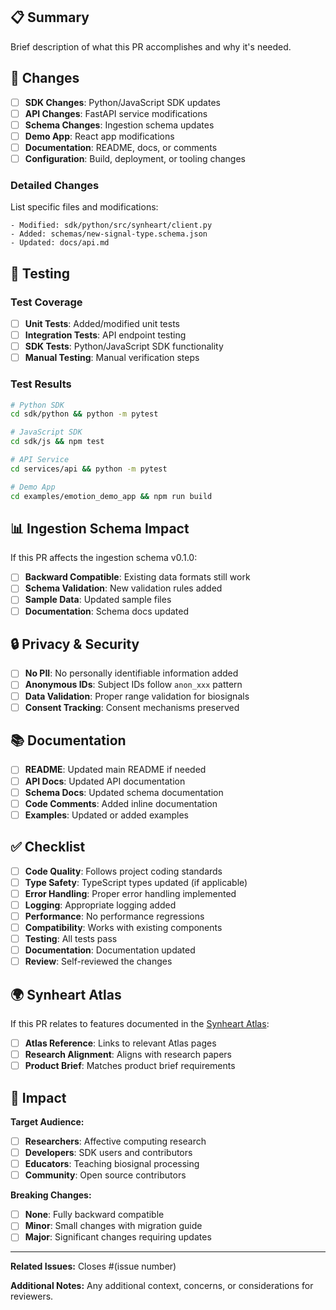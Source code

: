 ## 📋 Summary

Brief description of what this PR accomplishes and why it's needed.

## 🔧 Changes

- [ ] **SDK Changes**: Python/JavaScript SDK updates
- [ ] **API Changes**: FastAPI service modifications
- [ ] **Schema Changes**: Ingestion schema updates
- [ ] **Demo App**: React app modifications
- [ ] **Documentation**: README, docs, or comments
- [ ] **Configuration**: Build, deployment, or tooling changes

### Detailed Changes
List specific files and modifications:

```
- Modified: sdk/python/src/synheart/client.py
- Added: schemas/new-signal-type.schema.json
- Updated: docs/api.md
```

## 🧪 Testing

### Test Coverage
- [ ] **Unit Tests**: Added/modified unit tests
- [ ] **Integration Tests**: API endpoint testing
- [ ] **SDK Tests**: Python/JavaScript SDK functionality
- [ ] **Manual Testing**: Manual verification steps

### Test Results
```bash
# Python SDK
cd sdk/python && python -m pytest

# JavaScript SDK  
cd sdk/js && npm test

# API Service
cd services/api && python -m pytest

# Demo App
cd examples/emotion_demo_app && npm run build
```

## 📊 Ingestion Schema Impact

If this PR affects the ingestion schema v0.1.0:

- [ ] **Backward Compatible**: Existing data formats still work
- [ ] **Schema Validation**: New validation rules added
- [ ] **Sample Data**: Updated sample files
- [ ] **Documentation**: Schema docs updated

## 🔒 Privacy & Security

- [ ] **No PII**: No personally identifiable information added
- [ ] **Anonymous IDs**: Subject IDs follow `anon_xxx` pattern
- [ ] **Data Validation**: Proper range validation for biosignals
- [ ] **Consent Tracking**: Consent mechanisms preserved

## 📚 Documentation

- [ ] **README**: Updated main README if needed
- [ ] **API Docs**: Updated API documentation
- [ ] **Schema Docs**: Updated schema documentation
- [ ] **Code Comments**: Added inline documentation
- [ ] **Examples**: Updated or added examples

## ✅ Checklist

- [ ] **Code Quality**: Follows project coding standards
- [ ] **Type Safety**: TypeScript types updated (if applicable)
- [ ] **Error Handling**: Proper error handling implemented
- [ ] **Logging**: Appropriate logging added
- [ ] **Performance**: No performance regressions
- [ ] **Compatibility**: Works with existing components
- [ ] **Testing**: All tests pass
- [ ] **Documentation**: Documentation updated
- [ ] **Review**: Self-reviewed the changes

## 🌍 Synheart Atlas

If this PR relates to features documented in the [Synheart Atlas](https://atlas.synheart.ai):

- [ ] **Atlas Reference**: Links to relevant Atlas pages
- [ ] **Research Alignment**: Aligns with research papers
- [ ] **Product Brief**: Matches product brief requirements

## 🎯 Impact

**Target Audience:**
- [ ] **Researchers**: Affective computing research
- [ ] **Developers**: SDK users and contributors
- [ ] **Educators**: Teaching biosignal processing
- [ ] **Community**: Open source contributors

**Breaking Changes:**
- [ ] **None**: Fully backward compatible
- [ ] **Minor**: Small changes with migration guide
- [ ] **Major**: Significant changes requiring updates

---

**Related Issues:** Closes #(issue number)

**Additional Notes:** Any additional context, concerns, or considerations for reviewers.
